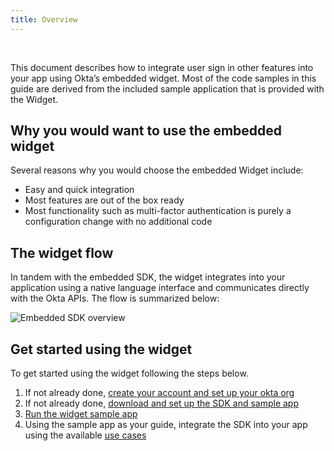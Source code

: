 ```yaml
---
title: Overview
---
```


<ApiLifecycle access="ie" /><br>

<div class="oie-embedded-sdk">

This document describes how to integrate user sign in other features
into your app using Okta’s embedded widget. Most of the code
samples in this guide are derived from the included sample application that
is provided with the Widget.

## Why you would want to use the embedded widget

Several reasons why you would choose the embedded Widget include:

* Easy and quick integration
* Most features are out of the box ready
* Most functionality such as multi-factor authentication is purely
   a configuration change with no additional code

## The widget flow

In tandem with the embedded SDK, the widget integrates into your
application using a native language interface and communicates directly with
the Okta APIs. The flow is summarized below:

<div class="common-image-format">

![Embedded SDK overview](/img/oie-embedded-sdk/embedded-widget-overview.png
 "Overview the of the embedded SDK")

</div>

## Get started using the widget

To get started using the widget following the steps below.

1. If not already done, [create your account and set up your okta org](/docs/guides/oie-embedded-common-org-setup/aspnet/main/)
1. If not already done, [download and set up the SDK and sample app](/docs/guides/oie-embedded-common-download-setup-app/aspnet/main/)
1. [Run the widget sample app](/docs/guides/oie-embedded-widget-run-sample/aspnet/main/)
1. Using the sample app as your guide, integrate the SDK into your app using the available
   [use cases](/docs/guides/oie-embedded-widget-use-cases/aspnet/oie-embedded-widget-use-case-overview/)

</div>
